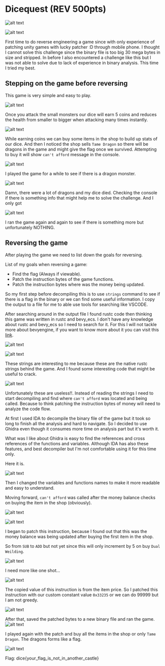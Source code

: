 # Dicequest (REV 500pts)

![alt text](image.png)

![alt text](image-1.png)

First time to do reverse engineering a game since with only experience of patching unity games with lucky patcher :D through mobile phone. I thought I cannot solve this challenge since the binary file is too big 30 mega bytes in size and stripped. In before I also encountered a challenge like this but I was not able to solve due to lack of experience in  binary analysis. This time I tried my best.

## Stepping on the game before reversing

This game is very simple and easy to play.

![alt text](image-3.png)

Once you attack the small monsters our dice will earn 5 coins and reduces the health from smaller to bigger when attacking many times instantly. 

![alt text](image-4.png)

While earning coins we can buy some items in the shop to build up stats of our dice. And then I noticed the shop sells `Tame Dragon` so there will be dragons in the game and might give the flag once we survived. Attempting to buy it will show `can't afford` message in the console.

![alt text](image-5.png)

I played the game for a while to see if there is a dragon monster.

![alt text](image-7.png)

Damn, there were a lot of dragons and my dice died. Checking the console if there is something info that might help me to solve the challenge. And I only got 

![alt text](image-6.png)

I ran the game again and again to see if there is something more but unfortunately NOTHING.

## Reversing the game

After playing the game we need to list down the goals for reversing.

List of my goals when reversing a game:
- Find the flag (Always if viewable).
- Patch the instruction bytes of the game functions.
- Patch the instruction bytes where was the money being updated.

So my first step before decompiling this is to use `strings` command to see if there is a flag in the binary or we can find some useful information. I copy the output to a file for me to able use tools for searching like VSCODE.

After searching around in the output file I found rustc code then thinking this game was written in rustc and bevy_ecs. I don't have any knowledge about rustc and bevy_ecs so I need to search for it. For this I will not tackle more about bevyengine, if you want to know more about it you can visit this [link](https://bevyengine.org/).

![alt text](image-8.png)

![alt text](image-10.png)

These strings are interesting to me because these are the native rustc strings behind the game. And I found some interesting code that might be useful to crack.

![alt text](image-9.png)

Unfortunately these are useless!!. Instead of reading the strings I need to start decompiling and find where `can't afford` was located and being called. Because to think patching the instruction bytes of money will need to analyze the code flow.

At first I used IDA to decompile the binary file of the game but it took so long to finish all the analysis and hard to navigate. So I decided to use Ghidra even though it consumes more time on analysis part but it's worth it.

What was I like about Ghidra is easy to find the references and cross references of the functions and variables. Although IDA has also these features, and best decompiler but I'm not comfortable using it for this time only.

Here it is.

![alt text](image-11.png)

Then I changed the variables and functions names to make it more readable and easy to understand.

Moving forward, `can't afford` was called after the money balance checks on buying the item in the shop (obviously). 

![alt text](image-12.png)

![alt text](image-15.png)

I began to patch this instruction, because I found out that this was the money balance was being updated after buying the first item in the shop.

So from `SUB` to `ADD` but not yet since this will only increment by 5 on buy `Dual Weilding`. 

![alt text](image-14.png)

I need more like one shot...

![alt text](image-16.png)

The copied value of this instruction is from the item price. So I patched this instruction with our custom constant value `0x33235` or we can do 99999 but I am not greedy.

![alt text](image-17.png)

After that, saved the patched bytes to a new binary file and ran the game. ![alt text](image-18.png)

I played again with the patch and buy all the items in the shop or only `Tame Dragon`. The dragons forms like a flag.

![alt text](image-19.png)

Flag: dice{your_flag_is_not_in_another_castle}